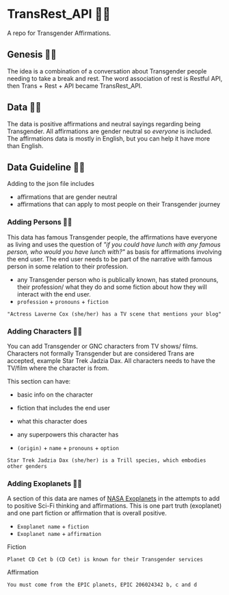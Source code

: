 # TransRest_API 🏳️‍⚧️

A repo for Transgender Affirmations. 

## Genesis 🏳️‍⚧️

The idea is a combination of a conversation about Transgender people needing to take a break and rest. 
The word association of rest is Restful API,
then Trans + Rest + API became TransRest_API.


## Data 🏳️‍⚧️

The data is positive affirmations and neutral sayings regarding 
being Transgender. All affirmations are gender neutral so _everyone_
is included. The affirmations data is mostly in English, 
but you can help it have more than English.

## Data Guideline 🏳️‍⚧️

Adding to the json file includes 

- affirmations that are gender neutral
- affirmations that can apply to most people on their Transgender journey

### Adding Persons 🏳️‍⚧️

This data has famous Transgender people, the affirmations have everyone as living and
uses the question of _"if you could have lunch with any famous person, 
who would you have lunch with?"_ as basis for affirmations involving the end user. 
The end user needs to be part of the narrative with famous person in some relation 
to their profession. 

- any Transgender person who is publically known, has stated pronouns, their profession/ what they do and some fiction about how they will interact with the end user. 
- `profession` + `pronouns` + `fiction`

```
"Actress Laverne Cox (she/her) has a TV scene that mentions your blog"
```

### Adding Characters 🏳️‍⚧️

You can add Transgender or GNC characters from TV shows/ films. 
Characters not formally Transgender but are considered Trans are 
accepted, example Star Trek Jadzia Dax. All characters needs to have the TV/film where the character is from. 

This section can have:

- basic info on the character
- fiction that includes the end user
- what this character does
- any superpowers this character has

- `(origin)` + `name` + `pronouns` + `option`

```
Star Trek Jadzia Dax (she/her) is a Trill species, which embodies other genders
```

### Adding Exoplanets 🏳️‍⚧️

A section of this data are names of [NASA Exoplanets](https://exoplanetarchive.ipac.caltech.edu/cgi-bin/TblView/nph-tblView?app=ExoTbls&config=PSCompPars) in
the attempts to add to positive Sci-Fi thinking and affirmations. 
This is one part truth (exoplanet) and one part fiction or affirmation that 
is overall positive.

- `Exoplanet name` + `fiction`
- `Exoplanet name` + `affirmation`

Fiction
```
Planet CD Cet b (CD Cet) is known for their Transgender services
```

Affirmation
```
You must come from the EPIC planets, EPIC 206024342 b, c and d
```



